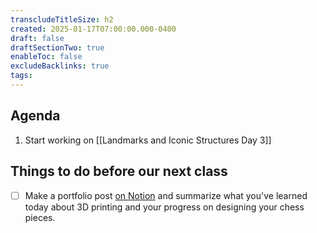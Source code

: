 ```yaml
---
transcludeTitleSize: h2
created: 2025-01-17T07:00:00.000-0400
draft: false
draftSectionTwo: true
enableToc: false
excludeBacklinks: true
tags:
---
```

## Agenda
1. Start working on [[Landmarks and Iconic Structures Day 3]]

## Things to do before our next class

- [ ] Make a portfolio post [on Notion](https://notion.so) and summarize what you've learned today about 3D printing and your progress on designing your chess pieces.